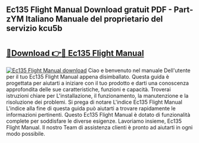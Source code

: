 ## Ec135 Flight Manual Download gratuit PDF - Part-zYM Italiano Manuale del proprietario del servizio kcu5b

# <h2><a href="http://dfdx14e.blite.top/?on=Ec135+Flight+Manual">🔗Download 👉🔴 Ec135 Flight Manual</a></h2>

[![Ec135 Flight Manual download](https://i.imgur.com/lujVjoI.png)](http://dfdx14e.blite.top/?on=Ec135+Flight+Manual)
Ciao e benvenuto nel manuale Dell'utente per il tuo Ec135 Flight Manual appena disimballato. Questa guida è progettata per aiutarti a iniziare con il tuo prodotto e darti una conoscenza approfondita delle sue caratteristiche, funzioni e capacità. Troverai istruzioni chiare per L'installazione, il funzionamento, la manutenzione e la risoluzione dei problemi. Si prega di notare L'indice Ec135 Flight Manual L'indice alla fine di questa guida può aiutarti a trovare rapidamente le informazioni pertinenti. Questo Ec135 Flight Manual è dotato di funzionalità complete per soddisfare le diverse esigenze. Lavoriamo insieme, Ec135 Flight Manual. Il nostro Team di assistenza clienti è pronto ad aiutarti in ogni modo possibile.
